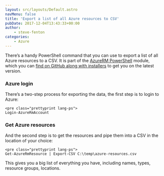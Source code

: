```yaml
---
layout: src/layouts/Default.astro
navMenu: false
title: 'Export a list of all Azure resources to CSV'
pubDate: 2017-12-04T13:43:33+00:00
author:
    - steve-fenton
categories:
    - Azure
---
```


There’s a handy PowerShell command that you can use to export a list of all Azure resources to a CSV. It is part of the [AzureRM PowerShell](https://docs.microsoft.com/en-gb/powershell/module/azurerm.resources/?WT.mc_id=DT-MVP-5002938) module, which you can [find on GitHub along with installers](https://github.com/Azure/azure-powershell/releases) to get you on the latest version.

### Azure login

There’s a two-step process for exporting the data, the first step is to login to Azure:

```
<pre class="prettyprint lang-ps">
Login-AzureRmAccount
```

### Get Azure resources

And the second step is to get the resources and pipe them into a CSV in the location of your choice:

```
<pre class="prettyprint lang-ps">
Get-AzureRmResource | Export-CSV C:\temp\azure-resources.csv
```

This gives you a big list of everything you have, including names, types, resource groups, locations.